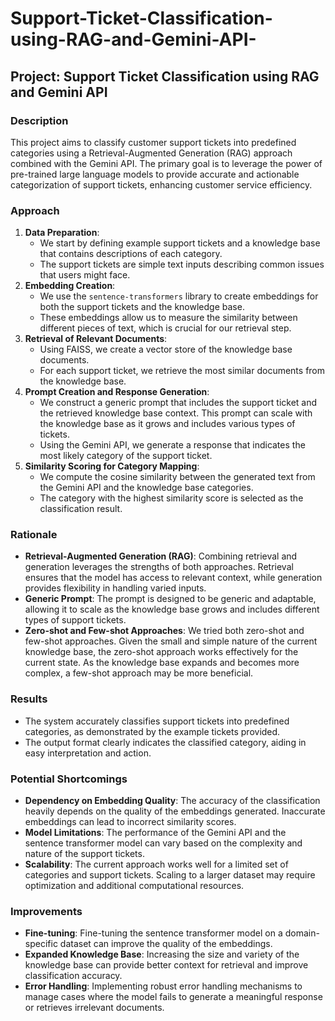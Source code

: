 # Support-Ticket-Classification-using-RAG-and-Gemini-API-

## **Project: Support Ticket Classification using RAG and Gemini API**

### **Description**

This project aims to classify customer support tickets into predefined categories using a Retrieval-Augmented Generation (RAG) approach combined with the Gemini API. The primary goal is to leverage the power of pre-trained large language models to provide accurate and actionable categorization of support tickets, enhancing customer service efficiency.

### **Approach**

1. **Data Preparation**:  
   * We start by defining example support tickets and a knowledge base that contains descriptions of each category.  
   * The support tickets are simple text inputs describing common issues that users might face.  
2. **Embedding Creation**:  
   * We use the `sentence-transformers` library to create embeddings for both the support tickets and the knowledge base.  
   * These embeddings allow us to measure the similarity between different pieces of text, which is crucial for our retrieval step.  
3. **Retrieval of Relevant Documents**:  
   * Using FAISS, we create a vector store of the knowledge base documents.  
   * For each support ticket, we retrieve the most similar documents from the knowledge base.  
4. **Prompt Creation and Response Generation**:  
   * We construct a generic prompt that includes the support ticket and the retrieved knowledge base context. This prompt can scale with the knowledge base as it grows and includes various types of tickets.  
   * Using the Gemini API, we generate a response that indicates the most likely category of the support ticket.  
5. **Similarity Scoring for Category Mapping**:  
   * We compute the cosine similarity between the generated text from the Gemini API and the knowledge base categories.  
   * The category with the highest similarity score is selected as the classification result.

### **Rationale**

* **Retrieval-Augmented Generation (RAG)**: Combining retrieval and generation leverages the strengths of both approaches. Retrieval ensures that the model has access to relevant context, while generation provides flexibility in handling varied inputs.  
* **Generic Prompt**: The prompt is designed to be generic and adaptable, allowing it to scale as the knowledge base grows and includes different types of support tickets.  
* **Zero-shot and Few-shot Approaches**: We tried both zero-shot and few-shot approaches. Given the small and simple nature of the current knowledge base, the zero-shot approach works effectively for the current state. As the knowledge base expands and becomes more complex, a few-shot approach may be more beneficial.

### **Results**

* The system accurately classifies support tickets into predefined categories, as demonstrated by the example tickets provided.  
* The output format clearly indicates the classified category, aiding in easy interpretation and action.

### **Potential Shortcomings**

* **Dependency on Embedding Quality**: The accuracy of the classification heavily depends on the quality of the embeddings generated. Inaccurate embeddings can lead to incorrect similarity scores.  
* **Model Limitations**: The performance of the Gemini API and the sentence transformer model can vary based on the complexity and nature of the support tickets.  
* **Scalability**: The current approach works well for a limited set of categories and support tickets. Scaling to a larger dataset may require optimization and additional computational resources.

### **Improvements**

* **Fine-tuning**: Fine-tuning the sentence transformer model on a domain-specific dataset can improve the quality of the embeddings.  
* **Expanded Knowledge Base**: Increasing the size and variety of the knowledge base can provide better context for retrieval and improve classification accuracy.  
* **Error Handling**: Implementing robust error handling mechanisms to manage cases where the model fails to generate a meaningful response or retrieves irrelevant documents.


